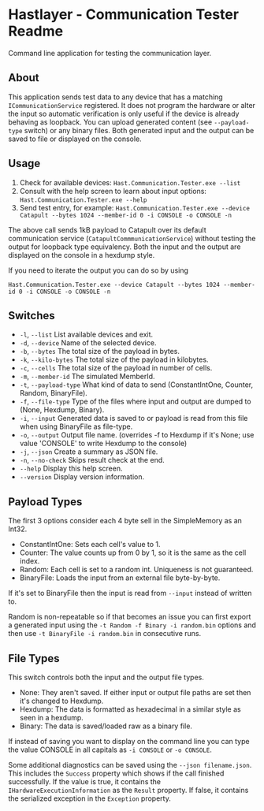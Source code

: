 # Hastlayer - Communication Tester Readme



Command line application for testing the communication layer.

## About

This application sends test data to any device that has a matching `ICommunicationService` registered. It does not program
the hardware or alter the input so automatic verification is only useful if the device is already behaving as loopback.
You can upload generated content (see `--payload-type` switch) or any binary files. Both generated input and the output
can be saved to file or displayed on the console.


## Usage

1. Check for available devices: `Hast.Communication.Tester.exe --list`
2. Consult with the help screen to learn about input options: `Hast.Communication.Tester.exe --help`
3. Send test entry, for example: `Hast.Communication.Tester.exe --device Catapult --bytes 1024 --member-id 0 -i CONSOLE -o CONSOLE -n`

The above call sends 1kB payload to Catapult over its default communication service (`CatapultCommmunicationService`)
without testing the output for loopback type equivalency. Both the input and the output are displayed on the console in
a hexdump style.

If you need to iterate the output you can do so by using 

`Hast.Communication.Tester.exe --device Catapult --bytes 1024 --member-id 0 -i CONSOLE -o CONSOLE -n`

## Switches

- `-l`, `--list`
List available devices and exit.
- `-d`, `--device`
Name of the selected device.
- `-b`, `--bytes`
The total size of the payload in bytes.
- `-k`, `--kilo-bytes`
The total size of the payload in kilobytes.
- `-c`, `--cells`
The total size of the payload in number of cells.
- `-m`, `--member-id`
The simulated MemberId.
- `-t`, `--payload-type`
What kind of data to send (ConstantIntOne, Counter, Random, BinaryFile).
- `-f`, `--file-type`
Type of the files where input and output are dumped to (None, Hexdump, Binary).
- `-i`, `--input`
Generated data is saved to or payload is read from this file when using BinaryFile as file-type.
- `-o`, `--output`
Output file name. (overrides -f to Hexdump if it's None; use value 'CONSOLE' to write Hexdump to the console)
- `-j`, `--json`
Create a summary as JSON file.
- `-n`, `--no-check`
Skips result check at the end.
- `--help`
Display this help screen.
- `--version`
Display version information.

## Payload Types

The first 3 options consider each 4 byte sell in the SimpleMemory as an Int32.

- ConstantIntOne: Sets each cell's value to 1.
- Counter: The value counts up from 0 by 1, so it is the same as the cell index.
- Random: Each cell is set to a random int. Uniqueness is not guaranteed.
- BinaryFile: Loads the input from an external file byte-by-byte.

If it's set to BinaryFile then the input is read from `--input` instead of written to.

Random is non-repeatable so if that becomes an issue you can first export a generated input using the
`-t Random -f Binary -i random.bin` options and then use `-t BinaryFile -i random.bin` in consecutive runs.

## File Types

This switch controls both the input and the output file types.

- None: They aren't saved. If either input or output file paths are set then it's changed to Hexdump.
- Hexdump: The data is formatted as hexadecimal in a similar style as seen in a hexdump.
- Binary: The data is saved/loaded raw as a binary file. 

If instead of saving you want to display on the command line you can type the value CONSOLE in all capitals as
`-i CONSOLE` or `-o CONSOLE`.

Some additional diagnostics can be saved using the `--json filename.json`. This includes the `Success` property
which shows if the call finished successfully. If the value is true, it contains the `IHardwareExecutionInformation`
as the `Result` property. If false, it contains the serialized exception in the `Exception` property.